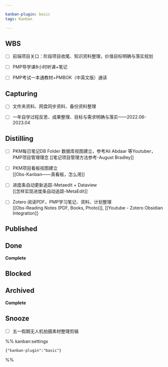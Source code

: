 ```yaml
---

kanban-plugin: basic
tags: Kanban

---
```


## WBS

- [ ] 前端项目关口：阶段项目收尾、知识资料整理，价值目标明确与落实规划
- [ ] PMP导学课8小时听课+笔记
- [ ] PMP考试一本通教材+PMBOK（中英文版）通读


## Capturing

- [ ] 文件夹资料、网盘同步资料、备份资料整理
- [ ] 一年自学过程反思、成果整理、目标与需求明确与落实——2022.06-2023.04


## Distilling

- [ ] PKM每日笔记DB Folder 数据库视图建立，参考Ali Abdaar 等Youtuber，PMP项目管理理念 [[笔记项目管理方法参考-August Bradley]]
- [ ] PKM项目看板视图建立        <br>[[Obs-Kanban——真看板，怎么用]]
- [ ] 进度条自动更新追踪-Metaedit + Dataview                                 <br> [[怎样实现进度条自动追踪-MetaEdit]]
- [ ] Zotero 阅读PDF，PMP学习笔记、资料、计划整理            <br>[[Obs-Reading Notes (PDF, Books, Photo)]],                                                [[Youtube - Zotero Obsidian Integration]]


## Published



## Done

**Complete**


## Blocked



## Archived

**Complete**


## Snooze

- [ ] 五一假期无人机拍摄素材整理剪辑




%% kanban:settings
```
{"kanban-plugin":"basic"}
```
%%